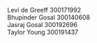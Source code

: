 Levi de Greeff 300171992 <br>
Bhupinder Gosal 300140608 <br>
Jasraj Gosal 300192696 <br>
Taylor Young 300191437 <br>
